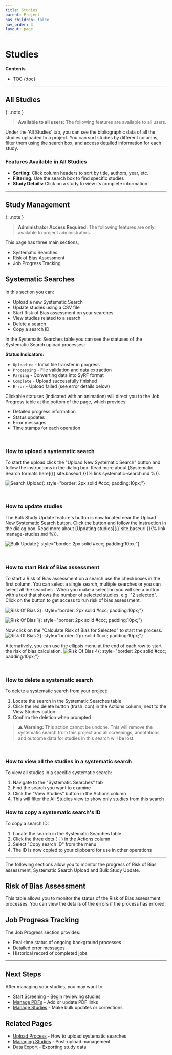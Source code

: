 ```yaml
---
title: Studies
parent: Project
has_children: false
nav_order: 3
layout: page
---
```


# Studies

**Contents**

* TOC
{:toc}

---

## All Studies
{: .note }
> **Available to all users:** The following features are available to all users.

Under the 'All Studies' tab, you can see the bibliographic data of all the studies uploaded to a project. You can sort studies by different columns, filter them using the search box, and access detailed information for each study.

### Features Available in All Studies
- **Sorting:** Click column headers to sort by title, authors, year, etc.
- **Filtering:** Use the search box to find specific studies
- **Study Details:** Click on a study to view its complete information

---

## Study Management
{: .note }
> **Administrator Access Required:** The following features are only available to project administrators. 

This page has three main sections;
- Systematic Searches
- Risk of Bias Assessment
- Job Progress Tracking

## Systematic Searches
In this section you can:
- Upload a new Systematic Search
- Update studies using a CSV file
- Start Risk of Bias assessment on your searches
- View studies related to a search
- Delete a search
- Copy a search ID

In the Systematic Searches table you can see the statuses of the Systematic Search upload processes:

**Status Indicators:**
- `Uploading` - Initial file transfer in progress
- `Processing` - File validation and data extraction
- `Parsing` - Converting data into SyRF format
- `Complete` - Upload successfully finished
- `Error` - Upload failed (see error details below)

Clickable statuses (indicated with an animation) will direct you to the Job Progress table at the bottom of the page, which provides:
- Detailed progress information
- Status updates
- Error messages
- Time stamps for each operation



&nbsp;

### How to upload a systematic search
To start the upload click the "Upload New Systematic Search" button and follow the instructions in the dialog box.
Read more about [Systematic Search formats here]({{ site.baseurl }}{% link systematic-search.md %}).

![Search Upload](/figs/Fig_Search_Upload.png){: style="border: 2px solid #ccc; padding:10px;"}

&nbsp;

### How to update studies
The Bulk Study Update feature's button is now located near the Upload New Systematic Search button. 
Click the button and follow the instruction in the dialog box.
Read more about [Updating studies]({{ site.baseurl }}{% link manage-studies.md %}).

![Bulk Update](/figs/Fig_Bulk-Study-Update-Button.png){: style="border: 2px solid #ccc; padding:10px;"}

&nbsp;

### How to start Risk of Bias assessment 

To start a Risk of Bias assessment on a search use the checkboxes in the first column. You can select a single search, multiple searches or you can select all the searches . When you make a selection you will see a button with a text that shows the number of selected studies. e.g. "2 selected". Click on the button to get access to run risk of bias assessment.


![Risk Of Bias 3](/figs/Fig_Risk-Of-Bias-3.png){: style="border: 2px solid #ccc; padding:10px;"}


![Risk Of Bias 1](/figs/Fig_Risk-Of-Bias-1.png){: style="border: 2px solid #ccc; padding:10px;"}


Now click on the "Calculate Risk of Bias for Selected" to start the process.
![Risk Of Bias 2](/figs/Fig_Risk-Of-Bias-2.png){: style="border: 2px solid #ccc; padding:10px;"}


Alternatively, you can use the ellipsis menu at the end of each row to start the risk of bias calculation.
![Risk Of Bias 4](/figs/Fig_Risk-Of-Bias-4.png){: style="border: 2px solid #ccc; padding:10px;"}


&nbsp;

### How to delete a systematic search
To delete a systematic search from your project:
1. Locate the search in the Systematic Searches table
2. Click the red delete button (trash icon) in the Actions column, next to the View Studies button
3. Confirm the deletion when prompted

> **⚠️ Warning:** This action cannot be undone. This will remove the systematic search from this project and all screenings, annotations and outcome data for studies in this search will be lost.

&nbsp;

### How to view all the studies in a systematic search
To view all studies in a specific systematic search:
1. Navigate to the "Systematic Searches" tab
2. Find the search you want to examine
3. Click the "View Studies" button in the Actions column
4. This will filter the All Studies view to show only studies from this search

### How to copy a systematic search's ID
To copy a search ID:
1. Locate the search in the Systematic Searches table
2. Click the three dots (⋮) in the Actions column
3. Select "Copy search ID" from the menu
4. The ID is now copied to your clipboard for use in other operations

---

The following sections allow you to monitor the progress of Risk of Bias assessment, Systematic Search Upload and Bulk Study Update.
## Risk of Bias Assessment
This table allows you to monitor the status of the Risk of Bias assessment processes. You can view the details of the errors if the process has errored. 

## Job Progress Tracking
The Job Progress section provides:
- Real-time status of ongoing background processes
- Detailed error messages 
- Historical record of completed jobs

---

## Next Steps
After managing your studies, you may want to:
- [Start Screening](screening.html) - Begin reviewing studies
- [Manage PDFs](manage-pdfs.html) - Add or update PDF links
- [Manage Studies](manage-studies.html) - Make bulk updates or corrections

## Related Pages
- [Upload Process](upload-search.html) - How to upload systematic searches
- [Managing Studies](manage-studies.html) - Post-upload management
- [Data Export](data-export.html) - Exporting study data

